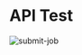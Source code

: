 # API Test

![submit-job](https://github.com/user-attachments/assets/27d887b7-1dc6-4e0f-9e02-06bd5f0ad697)

